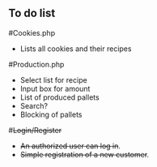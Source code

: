 ## To do list

#Cookies.php
* Lists all cookies and their recipes

#Production.php
* Select list for recipe
* Input box for amount
* List of produced pallets
* Search?
* Blocking of pallets

#~~Login/Register~~
* ~~An authorized user can log in~~.
* ~~Simple registration of a new customer~~.
